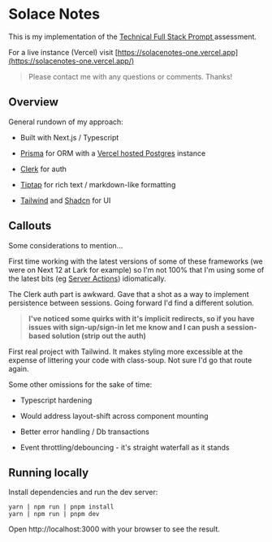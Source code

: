 # Solace Notes

This is my implementation of the [Technical Full Stack Prompt ](https://findsolace.notion.site/Technical-Full-Stack-Prompt-6d27ed922aaa43a1add14f517c9ab002) assessment.  

For a live instance (Vercel) visit [https://solacenotes-one.vercel.app](https://solacenotes-one.vercel.app/)

> Please contact me with any questions or comments.  Thanks!

## Overview

General rundown of my approach:

- Built with Next.js / Typescript

- [Prisma](https://www.prisma.io/nextjs) for ORM with a [Vercel hosted Postgres](https://vercel.com/docs/storage/vercel-postgres) instance
- [Clerk](https://clerk.com/) for auth

- [Tiptap](https://github.com/ueberdosis/tiptap) for rich text / markdown-like formatting
- [Tailwind](https://tailwindcss.com/) and [Shadcn](https://ui.shadcn.com/) for UI



## Callouts

Some considerations to mention... 

First time working with the latest versions of some of these frameworks (we were on Next 12 at Lark for example) so I'm not 100% that I'm using some of the latest bits (eg [Server Actions](https://nextjs.org/docs/app/building-your-application/data-fetching/server-actions-and-mutations)) idiomatically. 

The Clerk auth part is awkward.  Gave that a shot as a way to implement persistence between sessions.  Going forward I'd find a different solution.  

> **I've noticed some quirks with it's implicit redirects, so if you have issues with sign-up/sign-in let me know and I can push a session-based solution (strip out the auth)**

First real project with Tailwind.  It makes styling more excessible at the expense of littering your code with class-soup.  Not sure I'd go that route again.

Some other omissions for the sake of time:

- Typescript hardening 

- Would address layout-shift across component mounting

- Better error handling / Db transactions

- Event throttling/debouncing - it's straight waterfall as it stands

  

## Running locally

Install dependencies and run the dev server:

```shell
yarn | npm run | pnpm install
yarn | npm run | pnpm dev
```

Open http://localhost:3000 with your browser to see the result.